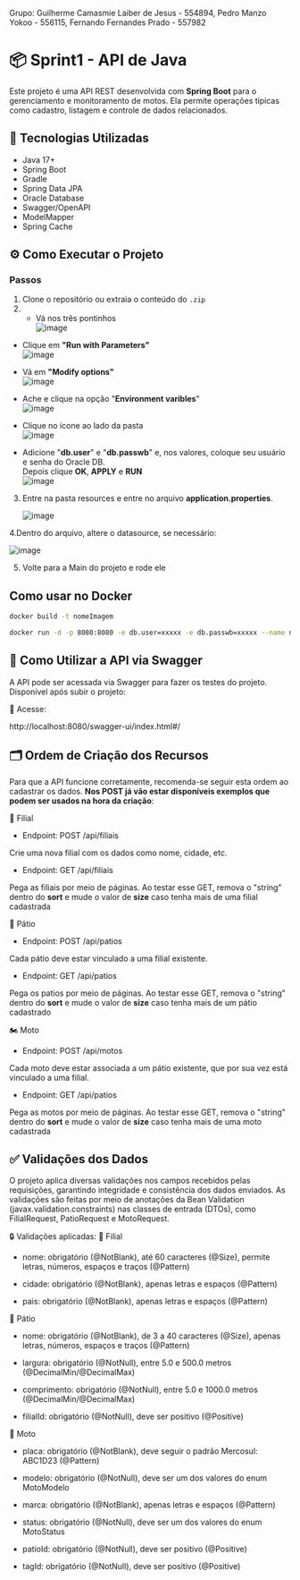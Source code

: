 Grupo: 
Guilherme Camasmie Laiber de Jesus - 554894, 
Pedro Manzo Yokoo - 556115, 
Fernando Fernandes Prado - 557982


# 📦 Sprint1 - API de Java

Este projeto é uma API REST desenvolvida com **Spring Boot** para o gerenciamento e monitoramento de motos. Ela permite operações típicas como cadastro, listagem e controle de dados relacionados.

## 🚀 Tecnologias Utilizadas

- Java 17+
- Spring Boot
- Gradle
- Spring Data JPA
- Oracle Database
- Swagger/OpenAPI
- ModelMapper
- Spring Cache

## ⚙️ Como Executar o Projeto

### Passos

1. Clone o repositório ou extraia o conteúdo do `.zip`
2. - Vá nos três pontinhos  
![image](https://github.com/user-attachments/assets/5efa2b64-c870-4136-a5b9-f22159c3b2db)

- Clique em **"Run with Parameters"**  
![image](https://github.com/user-attachments/assets/f55d4cf2-9cf6-432a-ac06-77f5b379b813)

- Vá em **"Modify options"**  
![image](https://github.com/user-attachments/assets/4c51e9ba-018e-4fc0-beac-81881b78a8ed)

- Ache e clique na opção "**Environment varibles**"  
![image](https://github.com/user-attachments/assets/bc1d0969-7712-4532-83a0-e6778dbecdc7)

- Clique no ícone ao lado da pasta  
![image](https://github.com/user-attachments/assets/82c657b8-5f39-4746-ae3f-8a11675052d9)

- Adicione "**db.user**" e "**db.passwb**" e, nos valores, coloque seu usuário e senha do Oracle DB.  
Depois clique **OK**, **APPLY** e **RUN**  
![image](https://github.com/user-attachments/assets/46029a42-c5be-40bc-a9d2-3e298b822e04)

3. Entre na pasta resources e entre no arquivo **application.properties**.
   
   ![image](https://github.com/user-attachments/assets/5b43a0e1-5cd5-42d2-acf3-8fe6d5d202b6)

4.Dentro do arquivo, altere o datasource, se necessário:

![image](https://github.com/user-attachments/assets/e2134110-0527-4bfb-a51a-964daa91b6a7)

5. Volte para a Main do projeto e rode ele

## Como usar no Docker
```bash
docker build -t nomeImagem
```

```bash
docker run -d -p 8080:8080 -e db.user=xxxxx -e db.passwb=xxxxx --name nomeImagem nomeContainer
```

## 🧭 Como Utilizar a API via Swagger
A API pode ser acessada via Swagger para fazer os testes do projeto. Disponível após subir o projeto:

🔗 Acesse:

http://localhost:8080/swagger-ui/index.html#/

## 🗂️ Ordem de Criação dos Recursos
Para que a API funcione corretamente, recomenda-se seguir esta ordem ao cadastrar os dados. 
**Nos POST já vão estar disponíveis exemplos que podem ser usados na hora da criação**:

📍 Filial

- Endpoint: POST /api/filiais

Crie uma nova filial com os dados como nome, cidade, etc.

- Endpoint: GET /api/filiais

Pega as filiais por meio de páginas. Ao testar esse GET, remova o "string" dentro do **sort** e mude o valor de **size** caso tenha mais de uma filial cadastrada

🚧 Pátio

- Endpoint: POST /api/patios

Cada pátio deve estar vinculado a uma filial existente.

- Endpoint: GET /api/patios

Pega os patios por meio de páginas. Ao testar esse GET, remova o "string" dentro do **sort** e mude o valor de **size** caso tenha mais de um pátio cadastrado


🏍️ Moto

- Endpoint: POST /api/motos

Cada moto deve estar associada a um pátio existente, que por sua vez está vinculado a uma filial.

- Endpoint: GET /api/patios

Pega as motos por meio de páginas. Ao testar esse GET, remova o "string" dentro do **sort** e mude o valor de **size** caso tenha mais de uma moto cadastrada


## ✅ Validações dos Dados
O projeto aplica diversas validações nos campos recebidos pelas requisições, garantindo integridade e consistência dos dados enviados. As validações são feitas por meio de anotações da Bean Validation (javax.validation.constraints) nas classes de entrada (DTOs), como FilialRequest, PatioRequest e MotoRequest.

🔒 Validações aplicadas:
📌 Filial
- nome: obrigatório (@NotBlank), até 60 caracteres (@Size), permite letras, números, espaços e traços (@Pattern)

- cidade: obrigatório (@NotBlank), apenas letras e espaços (@Pattern)

- pais: obrigatório (@NotBlank), apenas letras e espaços (@Pattern)

📌 Pátio
- nome: obrigatório (@NotBlank), de 3 a 40 caracteres (@Size), apenas letras, números, espaços e traços (@Pattern)

- largura: obrigatório (@NotNull), entre 5.0 e 500.0 metros (@DecimalMin/@DecimalMax)

- comprimento: obrigatório (@NotNull), entre 5.0 e 1000.0 metros (@DecimalMin/@DecimalMax)

- filialId: obrigatório (@NotNull), deve ser positivo (@Positive)

📌 Moto
- placa: obrigatório (@NotBlank), deve seguir o padrão Mercosul: ABC1D23 (@Pattern)

- modelo: obrigatório (@NotNull), deve ser um dos valores do enum MotoModelo

- marca: obrigatório (@NotBlank), apenas letras e espaços (@Pattern)

- status: obrigatório (@NotNull), deve ser um dos valores do enum MotoStatus

- patioId: obrigatório (@NotNull), deve ser positivo (@Positive)

- tagId: obrigatório (@NotNull), deve ser positivo (@Positive)











